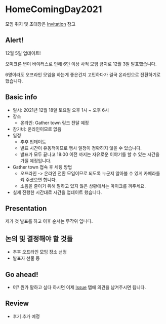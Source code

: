 # HomeComingDay2021

모임 취지 및 초대장은 [Invitation](Invitation.md) 참고

## Alert!

12월 5일 업데이트!

오미크론 변이 바이러스로 인해 6인 이상 사적 모임 금지로 12월 3일 발표했습니다.

6명이라도 오프라인 모임을 하는게 좋은건지 고민하다가 결국 온라인으로 전환하기로 했습니다.

## Basic info

- 일시: 2021년 12월 18일 토요일 오후 1시 ~ 오후 6시
- 장소
  - 온라인: Gather town 링크 전달 예정
- 참가비: 온라인이므로 없음
- 일정
  - 추후 업데이트
  - 발표 시간이 유동적이므로 행사 일정이 정확하지 않을 수 있습니다.
  - 발표가 모두 끝나고 18:00 이전 까지는 자유로운 이야기를 할 수 있는 시간을 가질 예정입니다.
- Gather town 접속 후 세팅 방법
  - 오프라인 -> 온라인 전환 모임이므로 되도록 누군지 알아볼 수 있게 카메라를 켜 주셨으면 합니다.
  - 소음을 줄이기 위해 말하고 있지 않은 상황에서는 마이크를 꺼주세요.
- 실제 진행한 시간대로 시간을 업데이트 했습니다.

## Presentation

제가 첫 발표를 하고 이후 순서는 무작위 입니다.

## 논의 및 결정해야 할 것들

- 추후 오프라인 모임 장소 선정
- 발표자 선물 등

## Go ahead!

- 어? 뭔가 말하고 싶다 하시면 이제 [Issue](https://github.com/ThinkAboutSoftware/HomeComingDay/issues) 탭에 의견을 남겨주시면 됩니다.

## Review

- 후기 추가 예정